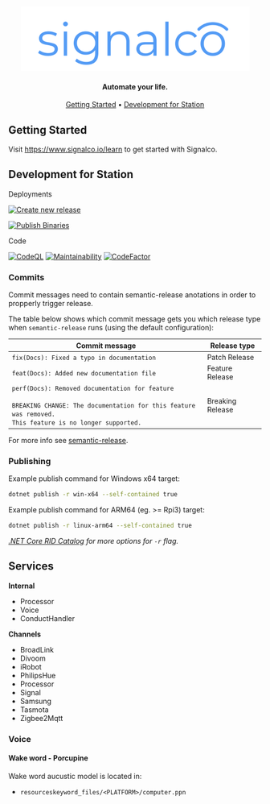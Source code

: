 <p align="center">
  <a href="#">
    <img height="128" width="455" alt="signalco" src="https://raw.githubusercontent.com/signalco-io/station/main/docs/images/logo-ghtheme-128x455.png">
  </a>
</p>
<h4 align="center">Automate your life.</h4>

<p align="center">
  <a href="#getting-started">Getting Started</a> •
  <a href="#development-for-station">Development for Station</a>
</p>

## Getting Started

Visit <a aria-label="Signalco learn" href="https://www.signalco.io/learn">https://www.signalco.io/learn</a> to get started with Signalco.

## Development for Station

Deployments

[![Create new release](https://github.com/signalco-io/station/actions/workflows/create-release.yml/badge.svg)](https://github.com/signalco-io/station/actions/workflows/create-release.yml)

[![Publish Binaries](https://github.com/signalco-io/station/actions/workflows/release-binaries.yml/badge.svg)](https://github.com/signalco-io/station/actions/workflows/release-binaries.yml)

Code

[![CodeQL](https://github.com/signalco-io/station/actions/workflows/codeql-analysis.yml/badge.svg)](https://github.com/signalco-io/station/actions/workflows/codeql-analysis.yml)
[![Maintainability](https://api.codeclimate.com/v1/badges/61b2b1f79a40220b7054/maintainability)](https://codeclimate.com/github/signalco-io/station/maintainability)
[![CodeFactor](https://www.codefactor.io/repository/github/signalco-io/station/badge)](https://www.codefactor.io/repository/github/signalco-io/station)

### Commits

Commit messages need to contain semantic-release anotations in order to propperly trigger release.

The table below shows which commit message gets you which release type when `semantic-release` runs (using the default configuration):

| Commit message | Release type               |
| -------------- | -------------------------- |
| `fix(Docs): Fixed a typo in documentation` | Patch Release |
| `feat(Docs): Added new documentation file` | Feature Release |
| `perf(Docs): Removed documentation for feature`<br><br>`BREAKING CHANGE: The documentation for this feature was removed.`<br>`This feature is no longer supported.` | Breaking Release |

For more info see [semantic-release](https://semantic-release.gitbook.io/semantic-release/).

### Publishing

Example publish command for Windows x64 target:

```bash
dotnet publish -r win-x64 --self-contained true
```

Example publish command for ARM64 (eg. >= Rpi3) target:

```bash
dotnet publish -r linux-arm64 --self-contained true
```

_[.NET Core RID Catalog](https://docs.microsoft.com/en-us/dotnet/core/rid-catalog) for more options for `-r` flag._

## Services

**Internal**

- Processor
- Voice
- ConductHandler

**Channels**

- BroadLink
- Divoom
- iRobot
- PhilipsHue
- Processor
- Signal
- Samsung
- Tasmota
- Zigbee2Mqtt

### Voice

#### Wake word - Porcupine

Wake word aucustic model is located in:

- `resourceskeyword_files/<PLATFORM>/computer.ppn`
